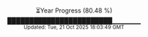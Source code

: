 <p align="center">
⏳Year Progress (80.48 %)<br>
████████████████████████▁▁▁▁▁▁ <br>
<sub>Updated: Tue, 21 Oct 2025 18:03:49 GMT</sub>
</p>

